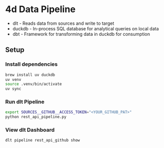 # 4d Data Pipeline

* dlt - Reads data from sources and write to target
* duckdb - In-process SQL database for analytical queries on local data
* dbt - Framework for transforming data in duckdb for consumption

## Setup

### Install dependencies

```bash
brew install uv duckdb
uv venv
source .venv/bin/activate
uv sync
```

### Run dlt Pipeline

```bash
export SOURCES__GITHUB__ACCESS_TOKEN="<YOUR_GITHUB_PAT>"
python rest_api_pipeline.py
```

### View dlt Dashboard

```bash
dlt pipeline rest_api_github show
```
